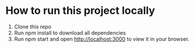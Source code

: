 # How to run this project locally

1) Clone this repo
2) Run npm install to download all dependencies
3) Run npm start and open [http://localhost:3000](http://localhost:3000) to view it in your browser.

